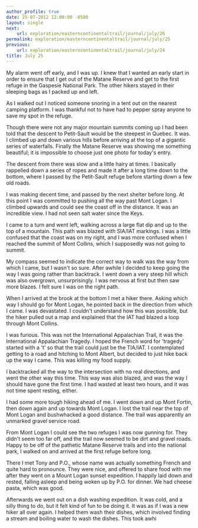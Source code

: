 ```yaml
---
author_profile: true
date: 25-07-2012 12:00:00 -0500
layout: single
next:
    url: exploration/easterncontinentaltrail/journal/july/26
permalink: exploration/easterncontinentaltrail/journal/july/25
previous:
    url: exploration/easterncontinentaltrail/journal/july/24
title: July 25
---
```

My alarm went off early, and I was up. I knew that I wanted an early start in order to ensure that I get out of the Matane Reserve and get to the first refuge in the Gaspesie National Park. The other hikers stayed in their sleeping bags as I packed up and left.

As I walked out I noticed someone snoring in a tent out on the nearest camping platform. I was thankful not to have had to pepper spray anyone to save my spot in the refuge.

Though there were not any major mountain summits coming up I had been told that the descent to Petit-Sault would be the steepest in Quebec. It was. I climbed up and down various hills before arriving at the top of a gigantic series of waterfalls. Finally the Matane Reserve was showing me something beautiful; it is impossible to choose just one photo for today's entry.

The descent from there was slow and a little hairy at times. I basically rappelled down a series of ropes and made it after a long time down to the bottom, where I passed by the Petit-Sault refuge before starting down a few old roads.

I was making decent time, and passed by the next shelter before long. At this point I was committed to pushing all the way past Mont Logan. I climbed upwards and could see the coast off in the distance. It was an incredible view. I had not seen salt water since the Keys.

I came to a turn and went left, walking across a large flat dip and up to the top of a mountain. This path was blazed with SIA/IAT markings. I was a little confused that the coast was on my right, and I was more confused when I reached the summit of Mont Collins, which I supposedly was not going to summit.

My compass seemed to indicate the correct way to walk was the way from which I came, but I wasn't so sure. After awhile I decided to keep going the way I was going rather than backtrack. I went down a very steep hill which was also overgrown, unsurprisingly. I was nervous at first but then saw more blazes. I felt sure I was on the right path.

When I arrived at the brook at the bottom I met a hiker there. Asking which way I should go for Mont Logan, he pointed back in the direction from which I came. I was devastated. I couldn't understand how this was possible, but the hiker pulled out a map and explained that the IAT had blazed a loop through Mont Collins.

I was furious. This was not the International Appalachian Trail, it was the International Appalachian Tragedy. I hoped the French word for 'tragedy' started with a 't' so that the trail could just be the TIA/IAT. I contemplated getting to a road and hitching to Mont Albert, but decided to just hike back up the way I came. This was killing my food supply.

I backtracked all the way to the intersection with no real directions, and went the other way this time. This way was also blazed, and was the way I should have gone the first time. I had wasted at least two hours, and it was not time spent resting, either.

I had some more tough hiking ahead of me. I went down and up Mont Fortin, then down again and up towards Mont Logan. I lost the trail near the top of Mont Logan and bushwhacked a good distance. The trail was apparently an unmarked gravel service road.

From Mont Logan I could see the two refuges I was now gunning for. They didn't seem too far off, and the trail now seemed to be dirt and gravel roads. Happy to be off of the pathetic Matane Reserve trails and into the national park, I walked on and arrived at the first refuge before long.

There I met Tony and P.O., whose name was actually something French and quite hard to pronounce. They were nice, and offered to share food with me after they went on a Mount Logan sunset expedition. I happily laid down and rested, falling asleep and being woken up by P.O. for dinner. We had cheese pasta, which was good.

Afterwards we went out on a dish washing expedition. It was cold, and a silly thing to do, but it felt kind of fun to be doing it. It was as if I was a new hiker all over again. I helped them wash their dishes, which involved finding a stream and boiling water to wash the dishes. This took awhi